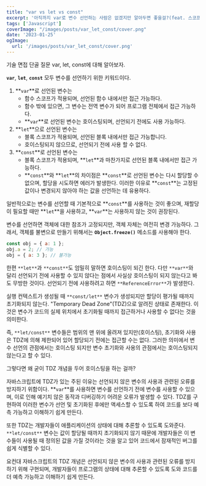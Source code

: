 ```yaml
---
title: "var vs let vs const"
excerpt: '아직까지 var로 변수 선언하는 사람은 없겠지만 알아두면 좋을걸?(feat. 스코프, 호이스팅, TDZ)'
tags: ['Javascript']
coverImage: "/images/posts/var_let_const/cover.png"
date: '2023-01-25'
ogImage:
  url: '/images/posts/var_let_const/cover.png'
---
```


기술 면접 단골 질문 var, let, const에 대해 알아보자.

**`var`**, **`let`**, **`const`** 모두 변수를 선언하기 위한 키워드이다.

1. **`var`**로 선언된 변수는 
    - 함수 스코프가 적용되며, 선언된 함수 내에서만 접근 가능하다.
    - 함수 밖에 있으면, 그 변수는 전역 변수가 되어 프로그램 전체에서 접근 가능하다.
    - **`var`**로 선언된 변수는 호이스팅되며, 선언되기 전에도 사용 가능하다.
2. **`let`**으로 선언된 변수는 
    - 블록 스코프가 적용되며, 선언된 블록 내에서만 접근 가능합니다.
    - 호이스팅되지 않으므로, 선언되기 전에 사용 할 수 없다.
3. **`const`**로 선언된 변수는 
    - 블록 스코프가 적용되며, **`let`**과 마찬가지로 선언된 블록 내에서만 접근 가능하다.
    - **`const`**와 **`let`**의 차이점은 **`const`**로 선언된 변수는 다시 할당할 수 없으며, 할당을 시도하면 에러가 발생한다. 이러한 이유로 **`const`**는 고정된 값이나 변경되지 않아야 하는 값을 선언하는 데 유용하다.

일반적으로는 변수를 선언할 때 기본적으로 **`const`**를 사용하는 것이 좋으며, 재할당이 필요할 때만 **`let`**을 사용하고, **`var`**는 사용하지 않는 것이 권장된다.

변수를 선언하면 객체에 대한 참조가 고정되지만, 객체 자체는 여전히 변경 가능하다. 그래서, 객체를 불변으로 만들기 위해서는 **`Object.freeze()`** 메소드를 사용해야 한다.

```js
const obj = { a: 1 };
obj.a = 2; // 가능
obj = { a: 3 }; // 불가능
```

한편 `**let**`과 `**const**`도 엄밀히 말하면 호이스팅이 되긴 한다. 다만 `**var**`와 달리 선언되기 전에 사용할 수 있지 않다는 점에서 사실상 호이스팅이 되지 않는다고 봐도 무방한 것이다. 선언되기 전에 사용하려고 하면 `**ReferenceError**`가 발생한다.

실행 컨텍스트가 생성될 때 `**const/let**` 변수가 생성되지만 할당이 평가될 때까지 초기화되지 않는다. "Temporary Dead Zone"(TDZ)으로 알려진 상태로 존재한다. 이것은 변수가 코드의 실제 위치에서 초기화될 때까지 접근하거나 사용할 수 없다는 것을 의미한다.

즉, `**let/const**` 변수들은 범위의 맨 위에 올려져 있지만(호이스팅), 초기화와 사용은 TDZ에 의해 제한되어 있어 할당되기 전에는 접근할 수는 없다. 그러한 의미에서 변수 선언의 관점에서는 호이스팅 되지만 변수 초기화와 사용의 관점에서는 호이스팅되지 않는다고 할 수 있다.

그렇다면 왜 굳이 TDZ 개념을 두어 호이스팅을 하는 걸까?

자바스크립트에 TDZ가 있는 주된 이유는 선언되지 않은 변수의 사용과 관련된 오류를 방지하기 위함이다. **`var`**를 사용하면 변수를 선언하기 전에 변수를 사용할 수 있으며, 이로 인해 예기치 않은 동작과 디버깅하기 어려운 오류가 발생할 수 있다. TDZ를 구현하여 이러한 변수가 선언 및 초기화된 후에만 액세스할 수 있도록 하여 코드를 보다 예측 가능하고 이해하기 쉽게 만든다.

또한 TDZ는 개발자들이 애플리케이션의 상태에 대해 추론할 수 있도록 도와준다. `**let/const**` 변수는 값이 할당될 때까지 초기화되지 않기 때문에 개발자들은 이 변수들이 사용될 때 정의된 값을 가질 것이라는 것을 알고 있어 코드에서 잠재적인 버그를 쉽게 식별할 수 있다.

요컨대 자바스크립트의 TDZ 개념은 선언되지 않은 변수의 사용과 관련된 오류를 방지하기 위해 구현되며, 개발자들이 프로그램의 상태에 대해 추론할 수 있도록 도와 코드를 더 예측 가능하고 이해하기 쉽게 만든다.